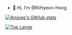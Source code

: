 - 👋 Hi, I’m @KiHyeon-Hong

[![Anurag's GitHub stats](https://github-readme-stats.vercel.app/api?username=KiHyeon-Hong&count_private=true&show_icons=true)](https://github.com/anuraghazra/github-readme-stats)

[![Top Langs](https://github-readme-stats.vercel.app/api/top-langs/?username=KiHyeon-Hong&count_private=true&langs_count=10&layout=compact)](https://github.com/anuraghazra/github-readme-stats)

<!---
KiHyeon-Hong/KiHyeon-Hong is a ✨ special ✨ repository because its `README.md` (this file) appears on your GitHub profile.
You can click the Preview link to take a look at your changes.
--->
